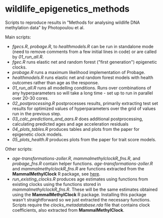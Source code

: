 # wildlife_epigenetics_methods

Scripts to reproduce results in "Methods for analysing wildlife DNA methylation data" by Photopoulou et al.

Main scripts: 

<!--- *00_data_prep.R* generates input data (mainly merges epigenetic data and health data and allocates fold IDs for CV) -->
- *fgecs.R*, *probage.R*, to *healthmodels.R* can be run in standalone mode (need to remove comments from a few initial lines in code) or are called by *01_run_all.R*.
- *fgec.R* runs elastic net and random forest ("first generation") epigenetic clocks.
- *probage.R* runs a maximum likelihood implementation of Probage.
- *healthmodels.R* runs elastic net and random forest models with health outcomes rather than age as the response.
- *01_run_all.R* runs all modelling conditions. Runs over combinations of any hyperparameters so will take a long time - set up to run in parallel over 20-30 cores.
- *02_postprocessing.R* postprocesses results, primarily extracting test set results for optimized values of hyperparameters over the grid of values run in the previous step.
- *03_calc_predictions_and_aars.R* does additional postprocessing, calculating predicted ages and age acceleration residuals
- *04_plots_tables.R* produces tables and plots from the paper for epigenetic clock models.
- *05_plots_health.R* produces plots from the paper for trait score models.

Other scripts:

- *age-transformations-zoller.R*, *mammalmethylclockR_fns.R*, and *probage_fns.R* contain helper functions. *age-transformations-zoller.R* and *mammalmethylclockR_fns.R* are functions extracted from the **MammalMethylClock** R package, see [here](https://github.com/jazoller96/mammalian-methyl-clocks/tree/main/MammalMethylClock-Package).
- *run_existing_clocks.R* produces age estimates using functions from existing clocks using the functions stored in *mammalmethylclockR_fns.R*. These will be the same estimates obtained using the **MammalMethylClock** R package. Installing this package wasn't straightforward so we just extracted the necessary functions. Scripts require the *clocks_metadatabase.rda* file that contains clock coefficients, also extracted from **MammalMethylClock**.

